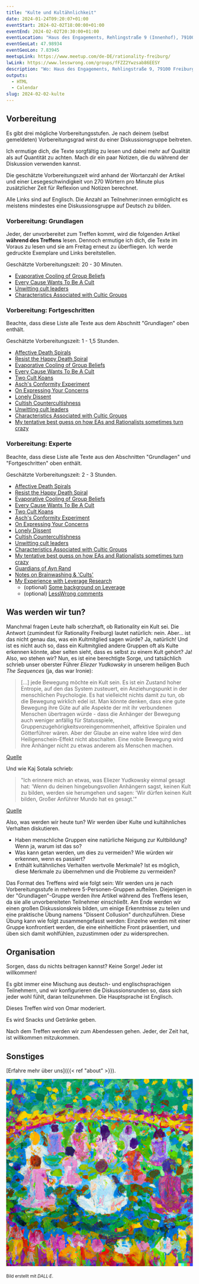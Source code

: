```yaml
---
title: "Kulte und Kultähnlichkeit"
date: 2024-01-24T09:20:07+01:00
eventStart: 2024-02-02T18:00:00+01:00
eventEnd: 2024-02-02T20:30:00+01:00
eventLocation: "Haus des Engagements, Rehlingstraße 9 (Innenhof), 79100 Freiburg"
eventGeoLat: 47.98934
eventGeoLon: 7.83945
meetupLink: https://www.meetup.com/de-DE/rationality-freiburg/
lwLink: https://www.lesswrong.com/groups/fFZZ2Ywzsab86EESY
description: "Wo: Haus des Engagements, Rehlingstraße 9, 79100 Freiburg. Wann: Freitag, 2. Februar 2024 um 18:00 Uhr MEZ."
outputs:
  - HTML
  - Calendar
slug: 2024-02-02-kulte
---
```


## Vorbereitung

Es gibt drei mögliche Vorbereitungsstufen. Je nach deinem (selbst gemeldeten)
Vorbereitungsgrad wirst du einer Diskussionsgruppe beitreten.

Ich ermutige dich, die Texte sorgfältig zu lesen und dabei mehr auf Qualität
als auf Quantität zu achten. Mach dir ein paar Notizen, die du während der
Diskussion verwenden kannst.

Die geschätzte Vorbereitungszeit wird anhand der Wortanzahl der Artikel und
einer Lesegeschwindigkeit von 270 Wörtern pro Minute plus zusätzlicher Zeit für
Reflexion und Notizen berechnet.

Alle Links sind auf Englisch. Die Anzahl an Teilnehmer:innen ermöglicht es
meistens mindestes eine Diskussionsgruppe auf Deutsch zu bilden.


### Vorbereitung: Grundlagen

Jeder, der unvorbereitet zum Treffen kommt, wird die folgenden Artikel
**während des Treffens** lesen. Dennoch ermutige ich dich, die Texte im Voraus
zu lesen und sie am Freitag erneut zu überfliegen. Ich werde gedruckte
Exemplare und Links bereitstellen.

Geschätzte Vorbereitungszeit: 20 - 30 Minuten.

* [Evaporative Cooling of Group Beliefs](https://www.lesswrong.com/s/M3TJ2fTCzoQq66NBJ/p/ZQG9cwKbct2LtmL3p)
* [Every Cause Wants To Be A Cult](https://www.lesswrong.com/s/M3TJ2fTCzoQq66NBJ/p/yEjaj7PWacno5EvWa)
* [Unwitting cult leaders](https://www.lesswrong.com/posts/o9dnstYoc7cwpgdhg/unwitting-cult-leaders)
* [Characteristics Associated with Cultic Groups](https://www.icsahome.com/elibrary/topics/articles/characteristics)


### Vorbereitung: Fortgeschritten

Beachte, dass diese Liste alle Texte aus dem Abschnitt "Grundlagen" oben
enthält.

Geschätzte Vorbereitungszeit: 1 - 1,5 Stunden.

* [Affective Death Spirals](https://www.lesswrong.com/s/M3TJ2fTCzoQq66NBJ/p/XrzQW69HpidzvBxGr)
* [Resist the Happy Death Spiral](https://www.lesswrong.com/s/M3TJ2fTCzoQq66NBJ/p/hwi8JQjspnMWyWs4g)
* [Evaporative Cooling of Group Beliefs](https://www.lesswrong.com/s/M3TJ2fTCzoQq66NBJ/p/ZQG9cwKbct2LtmL3p)
* [Every Cause Wants To Be A Cult](https://www.lesswrong.com/s/M3TJ2fTCzoQq66NBJ/p/yEjaj7PWacno5EvWa)
* [Two Cult Koans](https://www.lesswrong.com/s/M3TJ2fTCzoQq66NBJ/p/Qr4MB9hFRzamuMRHJ)
* [Asch's Conformity Experiment](https://www.lesswrong.com/s/M3TJ2fTCzoQq66NBJ/p/WHK94zXkQm7qm7wXk)
* [On Expressing Your Concerns](https://www.lesswrong.com/s/M3TJ2fTCzoQq66NBJ/p/ovvwAhKKoNbfcMz8K)
* [Lonely Dissent](https://www.lesswrong.com/s/M3TJ2fTCzoQq66NBJ/p/CEGnJBHmkcwPTysb7)
* [Cultish Countercultishness](https://www.lesswrong.com/s/M3TJ2fTCzoQq66NBJ/p/gBma88LH3CLQsqyfS)
* [Unwitting cult leaders](https://www.lesswrong.com/posts/o9dnstYoc7cwpgdhg/unwitting-cult-leaders)
* [Characteristics Associated with Cultic Groups](https://www.icsahome.com/elibrary/topics/articles/characteristics)
* [My tentative best guess on how EAs and Rationalists sometimes turn crazy](https://www.lesswrong.com/posts/HCAyiuZe9wz8tG6EF/my-tentative-best-guess-on-how-eas-and-rationalists)


### Vorbereitung: Experte

Beachte, dass diese Liste alle Texte aus den Abschnitten "Grundlagen" und
"Fortgeschritten" oben enthält.

Geschätzte Vorbereitungszeit: 2 - 3 Stunden.

* [Affective Death Spirals](https://www.lesswrong.com/s/M3TJ2fTCzoQq66NBJ/p/XrzQW69HpidzvBxGr)
* [Resist the Happy Death Spiral](https://www.lesswrong.com/s/M3TJ2fTCzoQq66NBJ/p/hwi8JQjspnMWyWs4g)
* [Evaporative Cooling of Group Beliefs](https://www.lesswrong.com/s/M3TJ2fTCzoQq66NBJ/p/ZQG9cwKbct2LtmL3p)
* [Every Cause Wants To Be A Cult](https://www.lesswrong.com/s/M3TJ2fTCzoQq66NBJ/p/yEjaj7PWacno5EvWa)
* [Two Cult Koans](https://www.lesswrong.com/s/M3TJ2fTCzoQq66NBJ/p/Qr4MB9hFRzamuMRHJ)
* [Asch's Conformity Experiment](https://www.lesswrong.com/s/M3TJ2fTCzoQq66NBJ/p/WHK94zXkQm7qm7wXk)
* [On Expressing Your Concerns](https://www.lesswrong.com/s/M3TJ2fTCzoQq66NBJ/p/ovvwAhKKoNbfcMz8K)
* [Lonely Dissent](https://www.lesswrong.com/s/M3TJ2fTCzoQq66NBJ/p/CEGnJBHmkcwPTysb7)
* [Cultish Countercultishness](https://www.lesswrong.com/s/M3TJ2fTCzoQq66NBJ/p/gBma88LH3CLQsqyfS)
* [Unwitting cult leaders](https://www.lesswrong.com/posts/o9dnstYoc7cwpgdhg/unwitting-cult-leaders)
* [Characteristics Associated with Cultic Groups](https://www.icsahome.com/elibrary/topics/articles/characteristics)
* [My tentative best guess on how EAs and Rationalists sometimes turn crazy](https://www.lesswrong.com/posts/HCAyiuZe9wz8tG6EF/my-tentative-best-guess-on-how-eas-and-rationalists)
* [Guardians of Ayn Rand](https://www.lesswrong.com/posts/96TBXaHwLbFyeAxrg/guardians-of-ayn-rand)
* [Notes on Brainwashing & 'Cults'](https://www.lesswrong.com/posts/TiG8cLkBRW4QgsfrR/notes-on-brainwashing-and-cults)
* [My Experience with Leverage Research](https://medium.com/@zoecurzi/my-experience-with-leverage-research-17e96a8e540b)
  * (optional) [Some background on Leverage](https://www.lesswrong.com/tag/leverage-research)
  * (optional) [LessWrong comments](https://www.lesswrong.com/posts/XPwEptSSFRCnfHqFk/zoe-curzi-s-experience-with-leverage-research)


## Was werden wir tun?

Manchmal fragen Leute halb scherzhaft, ob Rationality ein Kult sei. Die Antwort
(zumindest für Rationality Freiburg) lautet natürlich: nein. Aber...  ist das
nicht genau das, was ein Kultmitglied sagen würde? Ja, natürlich! Und ist es
nicht auch so, dass ein Kultmitglied andere Gruppen oft als Kulte erkennen
könnte, aber selten sieht, dass es selbst zu einem Kult gehört? Ja!  Also, wo
stehen wir? Nun, es ist eine berechtigte Sorge, und tatsächlich schrieb unser
oberster Führer _Eliezer Yudkowsky_ in unserem heiligen Buch _The Sequences_
(ja, das war Ironie):

> [...] jede Bewegung möchte ein Kult sein. Es ist ein Zustand hoher Entropie,
> auf den das System zusteuert, ein Anziehungspunkt in der menschlichen
> Psychologie. Es hat vielleicht nichts damit zu tun, ob die Bewegung wirklich
> edel ist. Man könnte denken, dass eine gute Bewegung ihre Güte auf alle
> Aspekte der mit ihr verbundenen Menschen übertragen würde - dass die Anhänger
> der Bewegung auch weniger anfällig für Statusspiele,
> Gruppenzugehörigkeitsvoreingenommenheit, affektive Spiralen und Götterführer
> wären. Aber der Glaube an eine wahre Idee wird den Heiligenschein-Effekt
> nicht abschalten. Eine noble Bewegung wird ihre Anhänger nicht zu etwas
> anderem als Menschen machen.

[Quelle](https://www.lesswrong.com/s/M3TJ2fTCzoQq66NBJ/p/yEjaj7PWacno5EvWa)

Und wie Kaj Sotala schrieb:

> "Ich erinnere mich an etwas, was Eliezer Yudkowsky einmal gesagt hat: 'Wenn
> du deinen hingebungsvollen Anhängern sagst, keinen Kult zu bilden, werden sie
> herumgehen und sagen: 'Wir dürfen keinen Kult bilden, Großer Anführer Mundo
> hat es gesagt.'"

[Quelle](https://www.lesswrong.com/posts/o9dnstYoc7cwpgdhg/unwitting-cult-leaders)

Also, was werden wir heute tun? Wir werden über Kulte und kultähnliches
Verhalten diskutieren.

* Haben menschliche Gruppen eine natürliche Neigung zur Kultbildung? Wenn ja,
  warum ist das so?
* Was kann getan werden, um dies zu vermeiden? Wie würden wir erkennen, wenn es
  passiert?
* Enthält kultähnliches Verhalten wertvolle Merkmale? Ist es möglich, diese
  Merkmale zu übernehmen und die Probleme zu vermeiden?

Das Format des Treffens wird wie folgt sein: Wir werden uns je nach
Vorbereitungsstufe in mehrere 5-Personen-Gruppen aufteilen. Diejenigen in der
"Grundlagen"-Gruppe werden ihre Artikel während des Treffens lesen, da sie alle
unvorbereiteten Teilnehmer einschließt. Am Ende werden wir einen großen
Diskussionskreis bilden, um einige Erkenntnisse zu teilen und eine praktische
Übung namens "Dissent Collusion" durchzuführen. Diese Übung kann wie folgt
zusammengefasst werden: Einzelne werden mit einer Gruppe konfrontiert werden,
die eine einheitliche Front präsentiert, und üben sich damit wohlfühlen,
zuzustimmen oder zu widersprechen.


## Organisation

Sorgen, dass du nichts beitragen kannst? Keine Sorge! Jeder ist willkommen!

Es gibt immer eine Mischung aus deutsch- und englischsprachigen Teilnehmern,
und wir konfigurieren die Diskussionsrunden so, dass sich jeder wohl fühlt,
daran teilzunehmen. Die Hauptsprache ist Englisch.

Dieses Treffen wird von Omar moderiert.

Es wird Snacks und Getränke geben.

Nach dem Treffen werden wir zum Abendessen gehen. Jeder, der Zeit hat, ist willkommen mitzukommen.


## Sonstiges

[Erfahre mehr über uns]({{< ref "about" >}}).

![Gruppe beim Meditieren](cover.png "Gruppe beim Meditieren")

<small>Bild erstellt mit _DALL·E_.</small>
